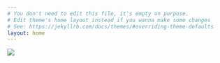 ```yaml
---
# You don't need to edit this file, it's empty on purpose.
# Edit theme's home layout instead if you wanna make some changes
# See: https://jekyllrb.com/docs/themes/#overriding-theme-defaults
layout: home
---
```


<a href="http://www.samuelschimmel.com/unreal/"><img src="http://www.samuelschimmel.com/assets/unreal/1.png" onmouseover="this.src='http://www.samuelschimmel.com/assets/unreal/unreal_mouseover.png'" onmouseout="this.src='http://www.samuelschimmel.com/assets/unreal/1.png'" /></a>
